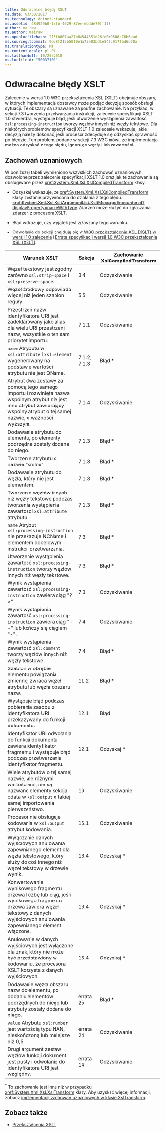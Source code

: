 ```yaml
---
title: Odwracalne błędy XSLT
ms.date: 03/30/2017
ms.technology: dotnet-standard
ms.assetid: 484929b0-fefb-4629-87ee-ebdde70ff1f8
author: mairaw
ms.author: mairaw
ms.openlocfilehash: 215fb807aa27b8a544351d26fd0c9500c76b6ead
ms.sourcegitcommit: 9bd8f213b50f0e1a73e03bd1e840c917fbd6d20a
ms.translationtype: MT
ms.contentlocale: pl-PL
ms.lasthandoff: 10/25/2018
ms.locfileid: "50037103"
---
```

# <a name="recoverable-xslt-errors"></a>Odwracalne błędy XSLT
Zalecenie w wersji 1.0 W3C przekształcenia XSL (XSLT) obejmuje obszary, w których implementacja dostawcy może podjąć decyzję sposób obsługi sytuacji. Te obszary są uznawane za poufne zachowanie. Na przykład, w sekcji 7.3 tworzenia przetwarzania instrukcji, zalecenie specyfikacji XSLT 1.0 stwierdza, występuje błąd, jeśli utworzenie wystąpienia zawartość `xsl:processing-instruction` tworzy węzłów innych niż węzły tekstowe. Dla niektórych problemów specyfikacji XSLT 1.0 zalecenie wskazuje, jakie decyzją należy dokonać, jeśli procesor zdecyduje się odzyskać sprawność po błędzie. Ten problem, podane w sekcji 7.3 W3C mówi, że implementacja można odzyskać z tego błędu, ignorując węzły i ich zawartości.  
  
## <a name="discretionary-behaviors"></a>Zachowań uznaniowych  
 W poniższej tabeli wymieniono wszystkich zachowań uznaniowych dozwolone przez zalecenie specyfikacji XSLT 1.0 oraz jak te zachowania są obsługiwane przez <xref:System.Xml.Xsl.XslCompiledTransform> klasy.  
  
-   Odzyskaj wskazuje, że <xref:System.Xml.Xsl.XslCompiledTransform> klasy zostanie przywrócona do działania z tego błędu. <xref:System.Xml.Xsl.XsltArgumentList.XsltMessageEncountered?displayProperty=nameWithType> Zdarzeń może służyć do zgłaszania zdarzeń z procesora XSLT.  
  
-   Błąd wskazuje, czy wyjątek jest zgłaszany tego warunku.  
  
-   Odwołania do sekcji znajdują się w [W3C przekształcenia XSL (XSLT) w wersji 1.0 zalecenie](https://www.w3.org/TR/xslt) i [Errata specyfikacji wersji 1.0 W3C przekształcenia XSL (XSLT)](https://www.w3.org/1999/11/REC-xslt-19991116-errata/).  
  
|Warunek XSLT|Sekcja|Zachowanie XslCompiledTransform|  
|--------------------|-------------|-----------------------------------|  
|Węzeł tekstowy jest zgodny zarówno `xsl:strip-space` i `xsl:preserve-space`.|3.4|Odzyskiwanie|  
|Węzeł źródłowy odpowiada więcej niż jeden szablon reguły.|5.5|Odzyskiwanie|  
|Przestrzeń nazw identyfikatora URI jest zadeklarowany jako alias dla wielu URI przestrzeni nazw, wszystkie o ten sam priorytet importu.|7.1.1|Odzyskiwanie|  
|`name` Atrybutu w `xsl:attribute` i `xsl:element` wygenerowany na podstawie wartości atrybutu nie jest QName.|7.1.2, 7.1.3|Błąd *|  
|Atrybut dwa zestawy za pomocą tego samego importu i rozwinięta nazwa wspólnym atrybut nie jest inne atrybut zawierający wspólny atrybut o tej samej nazwie, o ważności wyższym.|7.1.4|Odzyskiwanie|  
|Dodawanie atrybutu do elementu, po elementy podrzędne zostały dodane do niego.|7.1.3|Błąd *|  
|Tworzenie atrybutu o nazwie "xmlns"|7.1.3|Błąd *|  
|Dodawanie atrybutu do węzła, który nie jest elementem.|7.1.3|Błąd *|  
|Tworzenie węzłów innych niż węzły tekstowe podczas tworzenia wystąpienia zawartości `xsl:attribute` atrybutu.|7.1.3|Błąd *|  
|`name` Atrybut `xsl:processing-instruction` nie przekazuje NCName i elementem docelowym instrukcji przetwarzania.|7.3|Błąd *|  
|Utworzenie wystąpienia zawartość `xsl:processing-instruction` tworzy węzłów innych niż węzły tekstowe.|7.3|Błąd *|  
|Wynik wystąpienia zawartość `xsl:processing-instruction` zawiera ciąg "? >"|7.3|Odzyskiwanie|  
|Wynik wystąpienia zawartość `xsl:processing-instruction` zawiera ciąg "--" lub kończy się ciągiem "-".|7.4|Odzyskiwanie|  
|Wynik wystąpienia zawartość `xsl:comment` tworzy węzłów innych niż węzły tekstowe.|7.4|Błąd *|  
|Szablon w obrębie elementu powiązania zmiennej zwraca węzeł atrybutu lub węzła obszaru nazw.|11.2|Błąd *|  
|Występuje błąd podczas pobierania zasobu z identyfikatora URI przekazywany do funkcji dokumentu.|12.1|Błąd|  
|Identyfikator URI odwołania do funkcji dokumentu zawiera identyfikator fragmentu i występuje błąd podczas przetwarzania identyfikator fragmentu.|12.1|Odzyskaj *|  
|Wiele atrybutów o tej samej nazwie, ale różnymi wartościami, nie są nazwane elementy sekcja cdata w `xsl:output` o takiej samej importowania pierwszeństwo.|16|Odzyskiwanie|  
|Procesor nie obsługuje kodowania w `xsl:output` atrybut kodowania.|16.1|Odzyskiwanie|  
|Wyłączanie danych wyjściowych anulowania zapewnianego element dla węzła tekstowego, który służy do coś innego niż węzeł tekstowy w drzewie wynik.|16.4|Odzyskaj *|  
|Konwertowanie wynikowego fragmentu drzewa liczbę lub ciąg, jeśli wynikowego fragmentu drzewa zawiera węzeł tekstowy z danych wyjściowych anulowania zapewnianego element włączone.|16.4|Odzyskaj *|  
|Anulowanie w danych wyjściowych jest wyłączone dla znak, który nie może być przedstawiony w kodowaniu, że procesora XSLT korzysta z danych wyjściowych.|16.4|Odzyskaj *|  
|Dodawanie węzła obszaru nazw do elementu, po dodaniu elementów podrzędnych do niego lub atrybuty zostały dodane do niego.|errata 25|Błąd *|  
|`value` Atrybutu `xsl:number` jest wartością typu NAN, nieskończoną lub mniejsze niż 0,5|errata 24|Odzyskiwanie|  
|Drugi argument zestaw węzłów funkcji dokument jest pusty i odwołanie do identyfikatora URI jest względny.|errata 14|Odzyskiwanie|  
  
 <sup>*</sup> To zachowanie jest inne niż w przypadku <xref:System.Xml.Xsl.XslTransform> klasy. Aby uzyskać więcej informacji, zobacz [implementacji zachowań uznaniowych w klasie XslTransform](../../../../docs/standard/data/xml/implementation-of-discretionary-behaviors-in-the-xsltransform-class.md).  
  
## <a name="see-also"></a>Zobacz także

- [Przekształcenia XSLT](../../../../docs/standard/data/xml/xslt-transformations.md)
